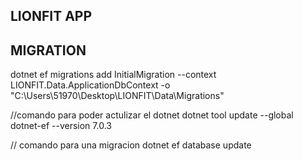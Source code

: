 ## LIONFIT APP

## MIGRATION

dotnet ef migrations add InitialMigration --context LIONFIT.Data.ApplicationDbContext -o "C:\Users\51970\Desktop\LIONFIT\Data\Migrations"


//comando para poder actulizar el dotnet
dotnet tool update --global dotnet-ef --version 7.0.3

// comando para una migracion 
dotnet ef database update